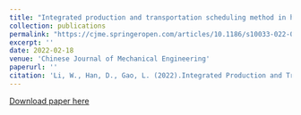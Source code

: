 ```yaml
---
title: "Integrated production and transportation scheduling method in hybrid flow shop"
collection: publications
permalink: "https://cjme.springeropen.com/articles/10.1186/s10033-022-00683-7"
excerpt: ''
date: 2022-02-18
venue: 'Chinese Journal of Mechanical Engineering'
paperurl: ''
citation: 'Li, W., Han, D., Gao, L. (2022).Integrated Production and Transportation Scheduling Method in Hybrid Flow Shop. <i>Chin. J. Mech. Eng. 35, 12 (2022).</i>'
---
```


[Download paper here](https://cjme.springeropen.com/articles/10.1186/s10033-022-00683-7)